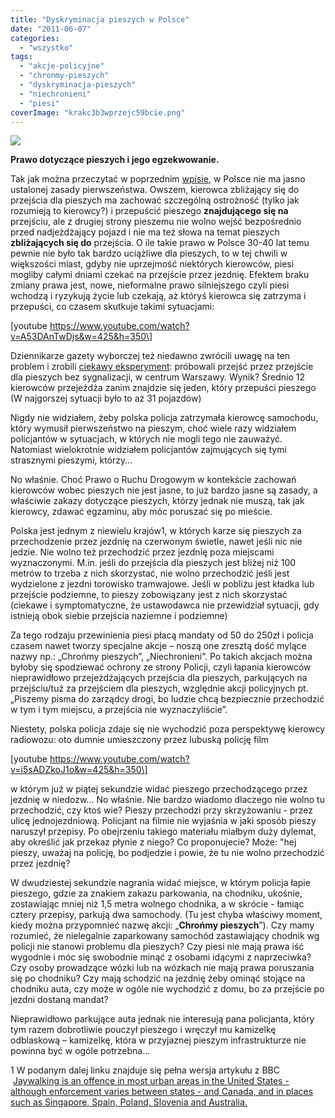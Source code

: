 ```yaml
---
title: "Dyskryminacja pieszych w Polsce"
date: "2011-06-07"
categories: 
  - "wszystko"
tags: 
  - "akcje-policyjne"
  - "chronmy-pieszych"
  - "dyskryminacja-pieszych"
  - "niechronieni"
  - "piesi"
coverImage: "krakc3b3wprzejc59bcie.png"
---
```


![](images/240pxZnak_C16a.svg.png)

**Prawo dotyczące pieszych i jego egzekwowanie.**

Tak jak można przeczytać w poprzednim [wpisie](http://strefapiesza.blox.pl/2011/05/Zapomniana-inicjatywa-warszawskiego-Zarzadu-Drog.html), w Polsce nie ma jasno ustalonej zasady pierwszeństwa. Owszem, kierowca zbliżający się do przejścia dla pieszych ma zachować szczególną ostrożność (tylko jak rozumieją to kierowcy?) i przepuścić pieszego **znajdującego się na** przejściu, ale z drugiej strony pieszemu nie wolno wejść bezpośrednio przed nadjeżdżający pojazd i nie ma też słowa na temat pieszych **zbliżających się do** przejścia. O ile takie prawo w Polsce 30-40 lat temu pewnie nie było tak bardzo uciążliwe dla pieszych, to w tej chwili w większości miast, gdyby nie uprzejmość niektórych kierowców, piesi mogliby całymi dniami czekać na przejście przez jezdnię. Efektem braku zmiany prawa jest, nowe, nieformalne prawo silniejszego czyli piesi wchodzą i ryzykują życie lub czekają, aż któryś kierowca się zatrzyma i przepuści, co czasem skutkuje takimi sytuacjami:

\[youtube https://www.youtube.com/watch?v=A53DAnTwDjs&w=425&h=350\]

Dziennikarze gazety wyborczej też niedawno zwrócili uwagę na ten problem i zrobili [ciekawy eksperyment](http://warszawa.gazeta.pl/warszawa/1,34864,9410498,Jazda_po_warszawsku__Kierowca_pieszemu_wilkiem.html): próbowali przejść przez przejście dla pieszych bez sygnalizacji, w centrum Warszawy. Wynik? Średnio 12 kierowców przejeżdża zanim znajdzie się jeden, który przepuści pieszego (W najgorszej sytuacji było to aż 31 pojazdów)

Nigdy nie widziałem, żeby polska policja zatrzymała kierowcę samochodu, który wymusił pierwszeństwo na pieszym, choć wiele razy widziałem policjantów w sytuacjach, w których nie mogli tego nie zauważyć. Natomiast wielokrotnie widziałem policjantów zajmujących się tymi strasznymi pieszymi, którzy…

No właśnie. Choć Prawo o Ruchu Drogowym w kontekście zachowań kierowców wobec pieszych nie jest jasne, to już bardzo jasne są zasady, a właściwie zakazy dotyczące pieszych, którzy jednak nie muszą, tak jak kierowcy, zdawać egzaminu, aby móc poruszać się po mieście.

Polska jest jednym z niewielu krajów1, w których karze się pieszych za przechodzenie przez jezdnię na czerwonym świetle, nawet jeśli nic nie jedzie. Nie wolno też przechodzić przez jezdnię poza miejscami wyznaczonymi. M.in. jeśli do przejścia dla pieszych jest bliżej niż 100 metrów to trzeba z nich skorzystać, nie wolno przechodzić jeśli jest wydzielone z jezdni torowisko tramwajowe. Jeśli w pobliżu jest kładka lub przejście podziemne, to pieszy zobowiązany jest z nich skorzystać (ciekawe i symptomatyczne, że ustawodawca nie przewidział sytuacji, gdy istnieją obok siebie przejścia naziemne i podziemne)

Za tego rodzaju przewinienia piesi płacą mandaty od 50 do 250zł i policja czasem nawet tworzy specjalne akcje – noszą one zresztą dość mylące nazwy np.: „Chrońmy pieszych”, „Niechronieni”. Po takich akcjach można byłoby się spodziewać ochrony ze strony Policji, czyli łapania kierowców nieprawidłowo przejeżdżających przejścia dla pieszych, parkujących na przejściu/tuż za przejściem dla pieszych, względnie akcji policyjnych pt. „Piszemy pisma do zarządcy drogi, bo ludzie chcą bezpiecznie przechodzić w tym i tym miejscu, a przejścia nie wyznaczyliście”.

Niestety, polska policja zdaje się nie wychodzić poza perspektywę kierowcy radiowozu: oto dumnie umieszczony przez lubuską policję film

\[youtube https://www.youtube.com/watch?v=i5sADZkoJ1o&w=425&h=350\]

w którym już w piątej sekundzie widać pieszego przechodzącego przez jezdnię w niedozw… No właśnie. Nie bardzo wiadomo dlaczego nie wolno tu przechodzić, czy ktoś wie? Pieszy przechodzi przy skrzyżowaniu - przez ulicę jednojezdniową. Policjant na filmie nie wyjaśnia w jaki sposób pieszy naruszył przepisy. Po obejrzeniu takiego materiału miałbym duży dylemat, aby określić jak przekaz płynie z niego? Co proponujecie? Może: "hej pieszy, uważaj na policję, bo podjedzie i powie, że tu nie wolno przechodzić przez jezdnię?

W dwudziestej sekundzie nagrania widać miejsce, w którym policja łapie pieszego, gdzie za znakiem zakazu parkowania, na chodniku, ukośnie, zostawiając mniej niż 1,5 metra wolnego chodnika, a w skrócie - łamiąc cztery przepisy, parkują dwa samochody. (Tu jest chyba właściwy moment, kiedy można przypomnieć nazwę akcji: „**Chrońmy pieszych**”). Czy mamy rozumieć, że nielegalnie zaparkowany samochód zastawiający chodnik wg policji nie stanowi problemu dla pieszych? Czy piesi nie mają prawa iść wygodnie i móc się swobodnie minąć z osobami idącymi z naprzeciwka? Czy osoby prowadzące wózki lub na wózkach nie mają prawa poruszania się po chodniku? Czy mają schodzić na jezdnię żeby ominąć stojące na chodniku auta, czy może w ogóle nie wychodzić z domu, bo za przejście po jezdni dostaną mandat?

Nieprawidłowo parkujące auta jednak nie interesują pana policjanta, który tym razem dobrotliwie pouczył pieszego i wręczył mu kamizelkę odblaskową – kamizelkę, która w przyjaznej pieszym infrastrukturze nie powinna być w ogóle potrzebna…

1 W podanym dalej linku znajduje się pełna wersja artykułu z BBC  [Jaywalking is an offence in most urban areas in the United States - although enforcement varies between states - and Canada, and in places such as Singapore, Spain, Poland, Slovenia and Australia.](http://news.bbc.co.uk/2/hi/uk_news/magazine/6251431.stm)
